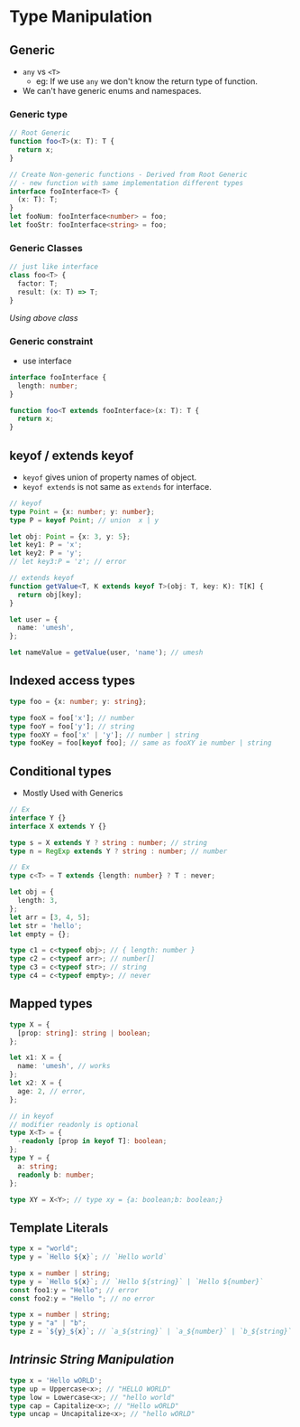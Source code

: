 # Type Manipulation

## Generic

- `any` vs `<T>`
  - eg: If we use `any` we don't know the return type of function.
- We can't have generic enums and namespaces.

<vc-table>
<template v-slot:cola>

```ts
// Define Generic
function foo<T>(x: T): T {
  return x;
}
```

</template>
<template v-slot:colb>

```ts
// Use
let x1 = foo<string>('hello');
let x1 = foo<number>(3);
let x2 = foo('hello'); // type is inferred
```

</template>
</vc-table>

### Generic type

```ts
// Root Generic
function foo<T>(x: T): T {
  return x;
}

// Create Non-generic functions - Derived from Root Generic
// - new function with same implementation different types
interface fooInterface<T> {
  (x: T): T;
}
let fooNum: fooInterface<number> = foo;
let fooStr: fooInterface<string> = foo;
```

### Generic Classes

```ts
// just like interface
class foo<T> {
  factor: T;
  result: (x: T) => T;
}
```

_Using above class_

<vc-table>
<template v-slot:cola>

```ts
// Number
let double = new foo<number>();
double.factor = 2;
double.result = function(x) {
  return x * this.factor;
};

console.log(double.result(3)); // 6
```

</template>
<template v-slot:colb>

```ts
// String
let fooStr = new foo<string>();
fooStr.factor = 'Hi';
fooStr.result = function(x) {
  return this.factor + ' ' + x;
};

console.log(fooStr.result('world')); // Hi world
```

</template>
</vc-table>

### Generic constraint

- use interface

```ts
interface fooInterface {
  length: number;
}

function foo<T extends fooInterface>(x: T): T {
  return x;
}
```

## keyof / extends keyof

- `keyof` gives union of property names of object.
- `keyof extends` is not same as `extends` for interface.

```ts
// keyof
type Point = {x: number; y: number};
type P = keyof Point; // union  x | y

let obj: Point = {x: 3, y: 5};
let key1: P = 'x';
let key2: P = 'y';
// let key3:P = 'z'; // error
```

```ts
// extends keyof
function getValue<T, K extends keyof T>(obj: T, key: K): T[K] {
  return obj[key];
}

let user = {
  name: 'umesh',
};

let nameValue = getValue(user, 'name'); // umesh
```

## Indexed access types

```ts
type foo = {x: number; y: string};

type fooX = foo['x']; // number
type fooY = foo['y']; // string
type fooXY = foo['x' | 'y']; // number | string
type fooKey = foo[keyof foo]; // same as fooXY ie number | string
```

## Conditional types

- Mostly Used with Generics

```ts
// Ex
interface Y {}
interface X extends Y {}

type s = X extends Y ? string : number; // string
type n = RegExp extends Y ? string : number; // number
```

```ts
// Ex
type c<T> = T extends {length: number} ? T : never;

let obj = {
  length: 3,
};
let arr = [3, 4, 5];
let str = 'hello';
let empty = {};

type c1 = c<typeof obj>; // { length: number }
type c2 = c<typeof arr>; // number[]
type c3 = c<typeof str>; // string
type c4 = c<typeof empty>; // never
```

## Mapped types

```ts
type X = {
  [prop: string]: string | boolean;
};

let x1: X = {
  name: 'umesh', // works
};
let x2: X = {
  age: 2, // error,
};
```

```ts
// in keyof
// modifier readonly is optional
type X<T> = {
  -readonly [prop in keyof T]: boolean;
};
type Y = {
  a: string;
  readonly b: number;
};

type XY = X<Y>; // type xy = {a: boolean;b: boolean;}
```

## Template Literals

```ts
type x = "world";
type y = `Hello ${x}`; // `Hello world`

type x = number | string;
type y = `Hello ${x}`; // `Hello ${string}` | `Hello ${number}`
const foo1:y = "Hello"; // error
const foo2:y = "Hello "; // no error

type x = number | string;
type y = "a" | "b";
type z = `${y}_${x}`; // `a_${string}` | `a_${number}` | `b_${string}` | `b_${number}`

```

## _Intrinsic String Manipulation_

```ts
type x = 'Hello wORLD';
type up = Uppercase<x>; // "HELLO WORLD"
type low = Lowercase<x>; // "hello world"
type cap = Capitalize<x>; // "Hello wORLD"
type uncap = Uncapitalize<x>; // "hello wORLD"
```
